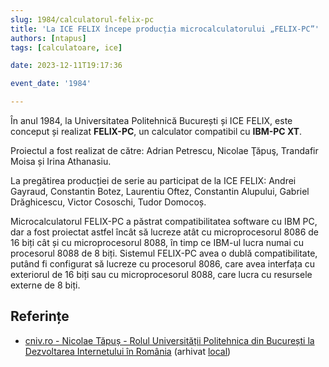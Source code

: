 ```yaml
---
slug: 1984/calculatorul-felix-pc
title: 'La ICE FELIX începe producția microcalculatorului „FELIX-PC”'
authors: [ntapus]
tags: [calculatoare, ice]

date: 2023-12-11T19:17:36

event_date: '1984'

---
```


În anul 1984, la Universitatea Politehnică București și ICE FELIX,
este conceput și realizat **FELIX-PC**, un calculator compatibil
cu **IBM-PC XT**.

<!-- truncate -->

Proiectul a fost realizat de către: Adrian Petrescu, Nicolae Ţăpuş, Trandafir Moisa și Irina Athanasiu.

La pregătirea producției de serie au participat de la ICE FELIX: Andrei Gayraud, Constantin Botez, Laurentiu Oftez, Constantin Alupului, Gabriel Drăghicescu, Victor Cososchi, Tudor Domocoș.

Microcalculatorul FELIX-PC a păstrat compatibilitatea software cu IBM PC, dar a fost proiectat astfel încât să lucreze atât cu microprocesorul 8086 de 16 biți cât și cu microprocesorul 8088, în timp ce IBM-ul lucra numai cu procesorul 8088 de 8 biți. Sistemul FELIX-PC avea o dublă compatibilitate, putând fi configurat să lucreze cu procesorul 8086, care avea interfața cu
exteriorul de 16 biți sau cu microprocesorul 8088, care lucra cu resursele externe de 8 biți.

## Referințe

- [cniv.ro - Nicolae Tăpuș - Rolul Universității Politehnica din București la Dezvoltarea Internetului în România](https://cniv.ro/documents/26/CNIV_Volum_Aniversar_2023_-_Versiune_Online_DPxioQg.pdf) (arhivat [local](https://cronica-it.github.io/arhiva/#2023))

